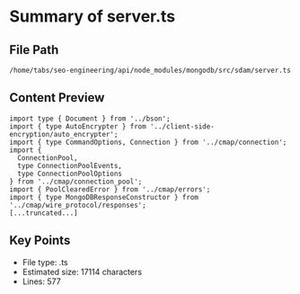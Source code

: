 # Summary of server.ts
  
## File Path
`/home/tabs/seo-engineering/api/node_modules/mongodb/src/sdam/server.ts`

## Content Preview
```
import type { Document } from '../bson';
import { type AutoEncrypter } from '../client-side-encryption/auto_encrypter';
import { type CommandOptions, Connection } from '../cmap/connection';
import {
  ConnectionPool,
  type ConnectionPoolEvents,
  type ConnectionPoolOptions
} from '../cmap/connection_pool';
import { PoolClearedError } from '../cmap/errors';
import { type MongoDBResponseConstructor } from '../cmap/wire_protocol/responses';
[...truncated...]
```

## Key Points
- File type: .ts
- Estimated size: 17114 characters
- Lines: 577
